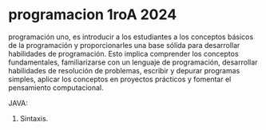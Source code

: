 # programacion 1roA 2024
programación uno, es introducir a los estudiantes a los conceptos básicos de la programación y proporcionarles una base sólida para desarrollar habilidades de programación. Esto implica comprender los conceptos fundamentales, familiarizarse con un lenguaje de programación, desarrollar habilidades de resolución de problemas, escribir y depurar programas simples, aplicar los conceptos en proyectos prácticos y fomentar el pensamiento computacional.

JAVA:
1. Sintaxis.
